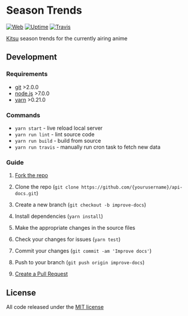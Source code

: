 # Season Trends

[![Web]][5]
[![Uptime]][5]
[![Travis]][3]

[Kitsu][0] season trends for the currently airing anime

## Development

### Requirements

- [git](https://git-scm.com) >2.0.0
- [node.js](https://nodejs.org) >7.0.0
- [yarn](https://yarnpkg.com) >0.21.0

### Commands

- `yarn start` - live reload local server
- `yarn run lint` - lint source code
- `yarn run build` - build from source
- `yarn run travis` - manually run cron task to fetch new data

### Guide

1. [Fork the repo][1]

2. Clone the repo (`git clone https://github.com/{yourusername}/api-docs.git`)

3. Create a new branch (`git checkout -b improve-docs`)

4. Install dependencies (`yarn install`)

5. Make the appropriate changes in the source files

6. Check your changes for issues (`yarn test`)

7. Commit your changes (`git commit -am 'Improve docs'`)

8. Push to your branch (`git push origin improve-docs`)

9. [Create a Pull Request][2]

## License

All code released under the [MIT license][4]

[0]:https://kitsu.io
[1]:https://help.github.com/articles/fork-a-repo/#fork-an-example-repository
[2]:https://help.github.com/articles/creating-a-pull-request/#creating-the-pull-request
[3]:https://travis-ci.org/wopian/kitsu-season-trends
[4]:https://github.com/wopian/kitsu-season-trends/blob/master/LICENSE.md
[5]:https://season.wopian.me

[travis]:https://img.shields.io/travis/wopian/kitsu-season-trends/master.svg?style=flat-square&label=linux
[web]:https://img.shields.io/website-up-down-green-red/https/season.wopian.me.svg?style=flat-square&label=web
[uptime]:https://img.shields.io/uptimerobot/ratio/7/m779133972-4da0d8f104f1d6ffaf921257.svg?style=flat-square
